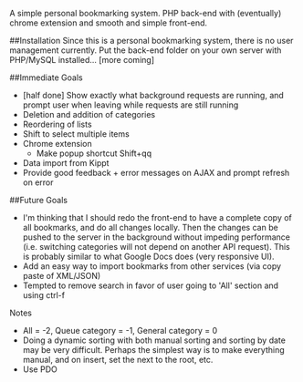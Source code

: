 A simple personal bookmarking system. PHP back-end with (eventually) chrome extension and smooth and simple front-end.

##Installation
Since this is a personal bookmarking system, there is no user management currently. Put the back-end folder on your own server with PHP/MySQL installed... [more coming]

##Immediate Goals
- [half done] Show exactly what background requests are running, and prompt user when leaving while requests are still running
- Deletion and addition of categories
- Reordering of lists
- Shift to select multiple items
- Chrome extension
	+ Make popup shortcut Shift+qq
- Data import from Kippt
- Provide good feedback + error messages on AJAX and prompt refresh on error

##Future Goals
- I'm thinking that I should redo the front-end to have a complete copy of all bookmarks, and do all changes locally. Then the changes can be pushed to the server in the background without impeding performance (i.e. switching categories will not depend on another API request). This is probably similar to what Google Docs does (very responsive UI).
- Add an easy way to import bookmarks from other services (via copy paste of XML/JSON)
- Tempted to remove search in favor of user going to 'All' section and using ctrl-f

Notes
- All = -2, Queue category = -1, General category = 0
- Doing a dynamic sorting with both manual sorting and sorting by date may be very difficult. Perhaps the simplest way is to make everything manual, and on insert, set the next to the root, etc.
- Use PDO
